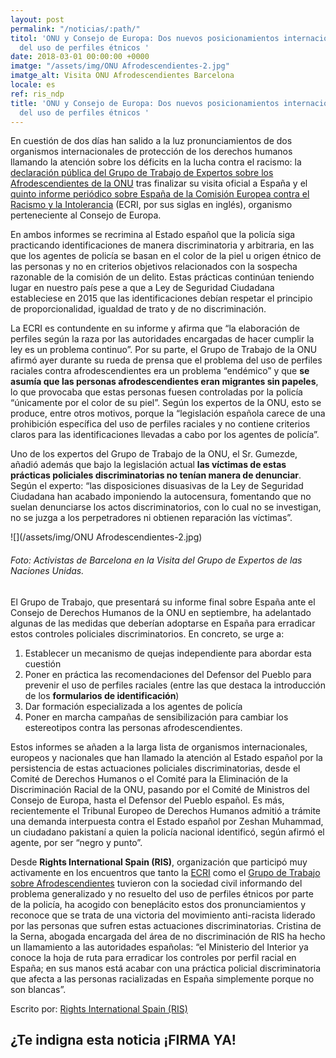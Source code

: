 ```yaml
---
layout: post
permalink: "/noticias/:path/"
titol: 'ONU y Consejo de Europa: Dos nuevos posicionamientos internacionales en contra
  del uso de perfiles étnicos '
date: 2018-03-01 00:00:00 +0000
imatge: "/assets/img/ONU Afrodescendientes-2.jpg"
imatge_alt: Visita ONU Afrodescendientes Barcelona
locale: es
ref: ris_ndp
title: 'ONU y Consejo de Europa: Dos nuevos posicionamientos internacionales en contra
  del uso de perfiles étnicos '
---
```

En cuestión de dos días han salido a la luz pronunciamientos de dos organismos internacionales de protección de los derechos humanos llamando la atención sobre los déficits en la lucha contra el racismo: la [declaración pública del Grupo de Trabajo de Expertos sobre los Afrodescendientes de la ONU](http://www.ohchr.org/EN/NewsEvents/Pages/DisplayNews.aspx?NewsID=22705&LangID=E) tras finalizar su visita oficial a España y el [quinto informe periódico sobre España de la Comisión Europea contra el Racismo y la Intolerancia](https://www.coe.int/t/dghl/monitoring/ecri/Country-by-country/Spain/ESP-CBC-V-2018-002-SPA.pdf) (ECRI, por sus siglas en inglés), organismo perteneciente al Consejo de Europa.

En ambos informes se recrimina al Estado español que la policía siga practicando identificaciones de manera discriminatoria y arbitraria, en las que los agentes de policía se basan en el color de la piel u origen étnico de las personas y no en criterios objetivos relacionados con la sospecha razonable de la comisión de un delito. Estas prácticas continúan teniendo lugar en nuestro país pese a que a Ley de Seguridad Ciudadana estableciese en 2015 que las identificaciones debían respetar el principio de proporcionalidad, igualdad de trato y de no discriminación.

La ECRI es contundente en su informe y afirma que “la elaboración de perfiles según la raza por las autoridades encargadas de hacer cumplir la ley es un problema continuo”. Por su parte, el Grupo de Trabajo de la ONU afirmó ayer durante su rueda de prensa que el problema del uso de perfiles raciales contra afrodescendientes era un problema “endémico” y que **se asumía que las personas afrodescendientes eran migrantes sin papeles**, lo que provocaba que estas personas fuesen controladas por la policía “únicamente por el color de su piel”. Según los expertos de la ONU, esto se produce, entre otros motivos, porque la “legislación española carece de una prohibición específica del uso de perfiles raciales y no contiene criterios claros para las identificaciones llevadas a cabo por los agentes de policía”.

Uno de los expertos del Grupo de Trabajo de la ONU, el Sr. Gumezde, añadió además que bajo la legislación actual **las víctimas de estas prácticas policiales discriminatorias no tenían manera de denunciar**. Según el experto: “las disposiciones disuasivas de la Ley de Seguridad Ciudadana han acabado imponiendo la autocensura, fomentando que no suelan denunciarse los actos discriminatorios, con lo cual no se investigan, no se juzga a los perpetradores ni obtienen reparación las víctimas”.

![](/assets/img/ONU Afrodescendientes-2.jpg)

###### Foto: Activistas de Barcelona en la Visita del Grupo de Expertos de las Naciones Unidas.

El Grupo de Trabajo, que presentará su informe final sobre España ante el Consejo de Derechos Humanos de la ONU en septiembre, ha adelantado algunas de las medidas que deberían adoptarse en España para erradicar estos controles policiales discriminatorios. En concreto, se urge a:

1. Establecer un mecanismo de quejas independiente para abordar esta cuestión
2. Poner en práctica las recomendaciones del Defensor del Pueblo para prevenir el uso de perfiles raciales (entre las que destaca la introducción de los **formularios de identificación**)
3. Dar formación especializada a los agentes de policía
4. Poner en marcha campañas de sensibilización para cambiar los estereotipos contra las personas afrodescendientes.

Estos informes se añaden a la larga lista de organismos internacionales, europeos y nacionales que han llamado la atención al Estado español por la persistencia de estas actuaciones policiales discriminatorias, desde el Comité de Derechos Humanos o el Comité para la Eliminación de la Discriminación Racial de la ONU, pasando por el Comité de Ministros del Consejo de Europa, hasta el Defensor del Pueblo español. Es más, recientemente el Tribunal Europeo de Derechos Humanos admitió a trámite una demanda interpuesta contra el Estado español por Zeshan Muhammad, un ciudadano pakistaní a quien la policía nacional identificó, según afirmó el agente, por ser “negro y punto”.

Desde **Rights International Spain (RIS)**, organización que participó muy activamente en los encuentros que tanto la [ECRI](http://www.rightsinternationalspain.org/uploads/publicacion/479c7a7fb990916d8b94b2b7dc8559fbaefc9991.pdf) como el [Grupo de Trabajo sobre Afrodescendientes](http://www.ohchr.org/EN/NewsEvents/Pages/DisplayNews.aspx?NewsID=22705&LangID=E) tuvieron con la sociedad civil informando del problema generalizado y no resuelto del uso de perfiles étnicos por parte de la policía, ha acogido con beneplácito estos dos pronunciamientos y reconoce que se trata de una victoria del movimiento anti-racista liderado por las personas que sufren estas actuaciones discriminatorias. Cristina de la Serna, abogada encargada del área de no discriminación de RIS ha hecho un llamamiento a las autoridades españolas: “el Ministerio del Interior ya conoce la hoja de ruta para erradicar los controles por perfil racial en España; en sus manos está acabar con una práctica policial discriminatoria que afecta a las personas racializadas en España simplemente porque no son blancas”.

Escrito por: [Rights International Spain (RIS)](http://www.rightsinternationalspain.org/ "Rights International Spain (RIS)")

## **¿Te indigna esta noticia ¡FIRMA YA!**